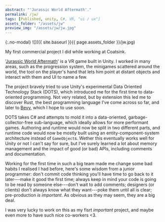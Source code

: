 ```yaml
---
abstract: "'Jurassic World Aftermath'."
permalink: /jw/
tags: [Published, unity, C#, VR, "ui / ux"]
assets_folder: "/assets/jw"
preview_img: "/assets/jw/jw.jpg"
---
```


{:.no-modal}
![]({{ site.baseurl }}{{ page.assets_folder }}/jw.jpg)

My first commercial project I did while working at Coatsink.

'[Jurassic World Aftermath](https://www.oculus.com/jurassic-world-aftermath/)' is a VR game built in Unity. I worked in many areas, such as the progression system, the minigames scattered around the world, the tool on the player's hand that lets him point at distant objects and interact with them and UI to name a few.

The project bravely tried to use Unity's experimental Data Oriented Technology Stack (DOTS), which introduced me for the first time to data-oriented programming. Not very related, but by extension this led me to discover Rust, the best programming language I've come across so far, and later to [Bevy](https://github.com/bevyengine/bevy), which I hope to use soon.

DOTS takes C# and attempts to mold it into a data-oriented, garbage-collector-free sub-language, which ideally allows for more performant games. Authoring and runtime would now be split in two different parts, and runtime code would now be mostly built using an entity-component-system architecture instead of `GameObject`s. Wether this eventually works well for Unity or not I can't say for sure, but I've surely learned a lot about memory management and the impact of good (or bad) APIs, including comments and documentation.

Working for the first time in such a big team made me change some bad habits I realised I had before, here's some wisdom from a junior programmer: don't commit code thinking you'll have time to go back to it later---make it good the first time; always keep in mind your code is going to be read by someone else---don't wait to add comments; designers (or clients) don't always know what they want---poke them until all is clear; pre-production *is important*. As obvious as they may seem, they are a big deal.

I was very lucky to work on this as my fisrt _important_ project, and maybe even more to have such nice co-workers <3.